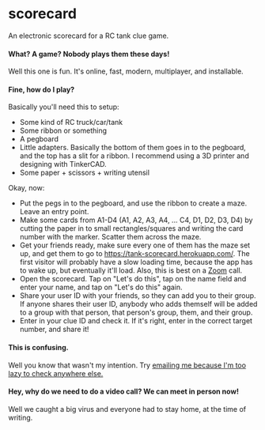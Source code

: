 # scorecard
An electronic scorecard for a RC tank clue game.
#### What? A game? Nobody plays them these days!
Well this one is fun. It's online, fast, modern, multiplayer, and installable.
#### Fine, how do I play?
Basically you'll need this to setup:

- Some kind of RC truck/car/tank
- Some ribbon or something
- A pegboard
- Little adapters. Basically the bottom of them goes in to the pegboard, and the top has a slit for a ribbon. I recommend using a 3D printer and designing with TinkerCAD.
- Some paper + scissors + writing utensil

Okay, now:

- Put the pegs in to the pegboard, and use the ribbon to create a maze. Leave an entry point.  
- Make some cards from A1-D4 (A1, A2, A3, A4, ... C4, D1, D2, D3, D4) by cutting the paper in to small rectangles/squares and writing the card number with the marker. Scatter them across the maze.  
- Get your friends ready, make sure every one of them has the maze set up, and get them to go to https://tank-scorecard.herokuapp.com/. The first visitor will probably have a slow loading time, because the app has to wake up, but eventually it'll load. Also, this is best on a [Zoom](https://zoom.us) call.  
- Open the scorecard. Tap on "Let's do this", tap on the name field and enter your name, and tap on "Let's do this" again.
- Share your user ID with your friends, so they can add you to their group. If anyone shares their user ID, anybody who adds themself will be added to a group with that person, that person's group, them, and their group.
- Enter in your clue ID and check it. If it's right, enter in the correct target number, and share it!

#### This is confusing.
Well you know that wasn't my intention. Try [emailing me because I'm too lazy to check anywhere else.](mailto:k.i.d.s.coding.pl.ace+onlinestuff@gmail.com)
#### Hey, why do we need to do a video call? We can meet in person now!
Well we caught a big virus and everyone had to stay home, at the time of writing.
